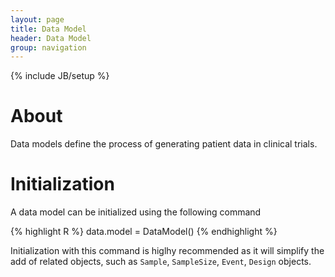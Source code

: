 ```yaml
---
layout: page
title: Data Model
header: Data Model
group: navigation
---
```

{% include JB/setup %}

# About
Data models define the process of generating patient data in clinical trials.

# Initialization

A data model can be initialized using the following command

{% highlight R %}
data.model = DataModel()
{% endhighlight %}

Initialization with this command is higlhy recommended as it will simplify the add of related objects, such as 
`Sample`, `SampleSize`, `Event`, `Design` objects. 

